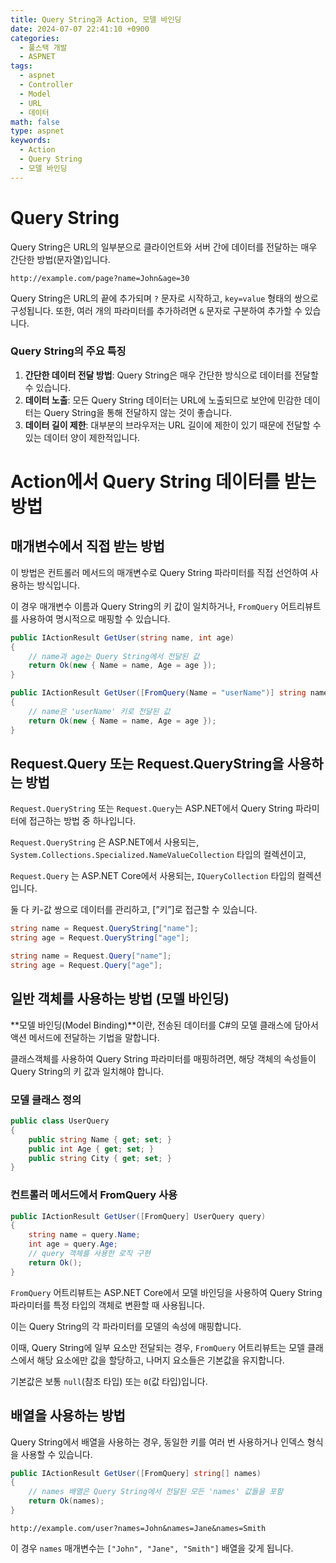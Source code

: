 ```yaml
---
title: Query String과 Action, 모델 바인딩
date: 2024-07-07 22:41:10 +0900
categories:
  - 풀스택 개발
  - ASPNET
tags:
  - aspnet
  - Controller
  - Model
  - URL
  - 데이터
math: false
type: aspnet
keywords:
  - Action
  - Query String
  - 모델 바인딩
---
```


# Query String

Query String은 URL의 일부분으로 클라이언트와 서버 간에 <span class="font_highlight">데이터를 전달하는 매우 간단한 방법</span>(문자열)입니다.

```
http://example.com/page?name=John&age=30
```

Query String은 URL의 끝에 추가되며 `?` 문자로 시작하고, `key=value` 형태의 쌍으로 구성됩니다. 또한, 여러 개의 파라미터를 추가하려면 `&` 문자로 구분하여 추가할 수 있습니다.

### Query String의 주요 특징

1. **간단한 데이터 전달 방법**: Query String은 매우 간단한 방식으로 데이터를 전달할 수 있습니다.
2. **데이터 <span class="important">노출</span>**: 모든 Query String 데이터는 URL에 노출되므로 보안에 민감한 데이터는 Query String을 통해 전달하지 않는 것이 좋습니다.
3. **데이터 <span class="important">길이 제한</span>**: 대부분의 브라우저는 URL 길이에 제한이 있기 때문에 전달할 수 있는 데이터 양이 제한적입니다.

# Action에서 Query String 데이터를 받는 방법

## 매개변수에서 직접 받는 방법

이 방법은 컨트롤러 메서드의 매개변수로 Query String 파라미터를 직접 선언하여 사용하는 방식입니다. 

이 경우 매개변수 이름과 Query String의 키 값이 일치하거나, `FromQuery` 어트리뷰트를 사용하여 명시적으로 매핑할 수 있습니다.

```csharp
public IActionResult GetUser(string name, int age)
{
    // name과 age는 Query String에서 전달된 값
    return Ok(new { Name = name, Age = age });
}
```

```csharp
public IActionResult GetUser([FromQuery(Name = "userName")] string name, int age)
{
    // name은 'userName' 키로 전달된 값
    return Ok(new { Name = name, Age = age });
}
```

## Request.Query 또는 Request.QueryString을 사용하는 방법

`Request.QueryString` 또는 `Request.Query`는 ASP.NET에서 Query String 파라미터에 접근하는 방법 중 하나입니다.

`Request.QueryString` 은 ASP.NET에서 사용되는,  `System.Collections.Specialized.NameValueCollection` 타입의 컬렉션이고,

`Request.Query` 는 ASP.NET Core에서 사용되는, `IQueryCollection` 타입의 컬렉션입니다.

둘 다 키-값 쌍으로 데이터를 관리하고, [”키”]로 접근할 수 있습니다.

```csharp
string name = Request.QueryString["name"];
string age = Request.QueryString["age"];
```

```csharp
string name = Request.Query["name"];
string age = Request.Query["age"];
```

## 일반 객체를 사용하는 방법 (모델 바인딩)

**모델 바인딩(Model Binding)**이란, 전송된 데이터를 C#의 모델 클래스에 담아서 액션 메서드에 전달하는 기법을 말합니다.

클래스객체를 사용하여 Query String 파라미터를 매핑하려면, 해당 객체의 속성들이 Query String의 키 값과 일치해야 합니다.

### 모델 클래스 정의

```csharp
public class UserQuery
{
    public string Name { get; set; }
    public int Age { get; set; }
    public string City { get; set; }
}
```

### 컨트롤러 메서드에서 FromQuery 사용

```csharp
public IActionResult GetUser([FromQuery] UserQuery query)
{
    string name = query.Name;
    int age = query.Age;
    // query 객체를 사용한 로직 구현
    return Ok();
}
```

`FromQuery` 어트리뷰트는 ASP.NET Core에서 모델 바인딩을 사용하여 Query String 파라미터를 특정 타입의 객체로 변환할 때 사용됩니다.

이는 Query String의 각 파라미터를 모델의 속성에 매핑합니다.

이때, Query String에 일부 요소만 전달되는 경우, `FromQuery` 어트리뷰트는 모델 클래스에서 해당 요소에만 값을 할당하고, 나머지 요소들은 기본값을 유지합니다.

기본값은 보통 `null`(참조 타입) 또는 `0`(값 타입)입니다.

## 배열을 사용하는 방법

Query String에서 배열을 사용하는 경우, 동일한 키를 여러 번 사용하거나 인덱스 형식을 사용할 수 있습니다.

```csharp
public IActionResult GetUser([FromQuery] string[] names)
{
    // names 배열은 Query String에서 전달된 모든 'names' 값들을 포함
    return Ok(names);
}
```

```
http://example.com/user?names=John&names=Jane&names=Smith
```

이 경우 `names` 매개변수는 `["John", "Jane", "Smith"]` 배열을 갖게 됩니다.